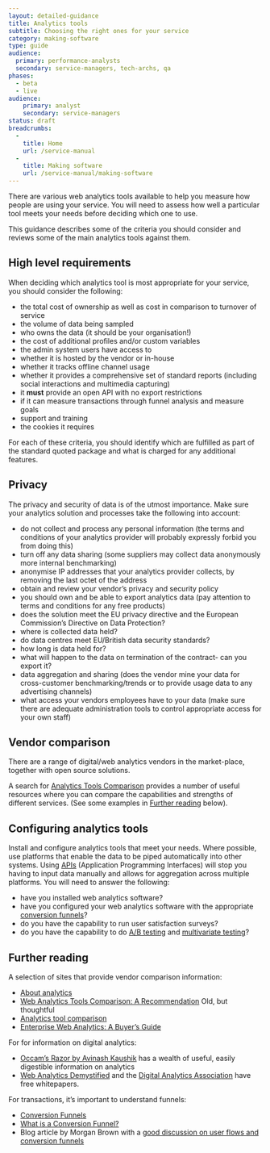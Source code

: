 ```yaml
---
layout: detailed-guidance
title: Analytics tools
subtitle: Choosing the right ones for your service
category: making-software
type: guide
audience:
  primary: performance-analysts 
  secondary: service-managers, tech-archs, qa
phases:
  - beta
  - live
audience: 
    primary: analyst
    secondary: service-managers
status: draft
breadcrumbs:
  -
    title: Home
    url: /service-manual
  -
    title: Making software
    url: /service-manual/making-software
---
```


There are various web analytics tools available to help you measure how people are using your service. You will need to assess how well a particular tool meets your needs before deciding which one to use.

This guidance describes some of the criteria you should consider and reviews some of the main analytics tools against them.

## High level requirements

When deciding which analytics tool is most appropriate for your service, you should consider the following:


* the total cost of ownership as well as cost in comparison to turnover of service
* the volume of data being sampled
* who owns the data (it should be your organisation!)
* the cost of additional profiles and/or custom variables
* the admin system users have access to
* whether it is hosted by the vendor or in-house
* whether it tracks offline channel usage
* whether it provides a comprehensive set of standard reports (including social interactions and multimedia capturing)
* it **must** provide an open API with no export restrictions
* if it can measure transactions through funnel analysis and measure goals
* support and training
* the cookies it requires

For each of these criteria, you should identify which are fulfilled as part of the standard quoted package and what is charged for any additional features.

## Privacy

The privacy and security of data is of the utmost importance. Make sure your analytics solution and processes take the following into account:

* do not collect and process any personal information (the terms and conditions of your analytics provider will probably expressly forbid you from doing this)
* turn off any data sharing (some suppliers may collect data anonymously more internal benchmarking)
* anonymise IP addresses that your analytics provider collects, by removing the last octet of the address
* obtain and review your vendor’s privacy and security policy
* you should own and be able to export analytics data (pay attention to terms and conditions for any free products)
* does the solution meet the EU privacy directive and the European Commission’s Directive on Data Protection?
* where is collected data held?
* do data centres meet EU/British data security standards?
* how long is data held for?
* what will happen to the data on termination of the contract- can you export it?
* data aggregation and sharing (does the vendor mine your data for cross-customer benchmarking/trends or to provide usage data to any advertising channels)
* what access your vendors employees have to your data (make sure there are adequate administration tools to control appropriate access for your own staff)

## Vendor comparison

There are a range of digital/web analytics vendors in the market-place, together with open source solutions.

A search for [Analytics Tools Comparison](http://www.bing.com/search?q=Analytics+Tools+Comparison&FORM=QSRE4) provides a number of useful resources where you can compare the capabilities and strengths of different services. (See some examples in [Further reading](#further-reading) below).

## Configuring analytics tools

Install and configure analytics tools that meet your needs. Where possible, use platforms that enable the data to be piped automatically into other systems.
Using [APIs](http://en.wikipedia.org/wiki/Application_programming_interface) (Application Programming Interfaces) will stop you having to input data manually and allows for aggregation across multiple platforms.
You will need to answer the following:

* have you installed web analytics software?
* have you configured your web analytics software with the appropriate [conversion funnels](http://en.wikipedia.org/wiki/Conversion_funnel)?
* do you have the capability to run user satisfaction surveys?
* do you have the capability to do [A/B testing](http://en.wikipedia.org/wiki/Ab_testing) and [multivariate testing](http://en.wikipedia.org/wiki/Multivariate_testing)?

## Further reading

A selection of sites that provide vendor comparison information:

* [About analytics](http://www.aboutanalytics.com/)
* [Web Analytics Tools Comparison: A Recommendation](http://www.kaushik.net/avinash/web-analytics-tools-comparison-a-recommendation/) Old, but thoughtful
* [Analytics tool comparison](http://www.slideshare.net/shvmdhwn/analytics-tool-comparison)
* [Enterprise Web Analytics: A Buyer’s Guide](http://searchengineland.com/buyers-guides/enterprise-web-analytics-tools-in-the-facebook-era-a-buyers-guide)

For for information on digital analytics:

* [Occam’s Razor by Avinash Kaushik](http://www.kaushik.net/avinash/) has a wealth of useful, easily digestible information on analytics
* [Web Analytics Demystified](http://www.webanalyticsdemystified.com/) and the [Digital Analytics Association](http://www.digitalanalyticsassociation.org/) have free whitepapers.

For transactions, it’s important to understand funnels:

* [Conversion Funnels](http://wiki.clicktale.com/Article/Conversion_Funnels)
* [What is a Conversion Funnel?](http://www.webics.com.au/blog/conversion-tracking/conversion-funnel/)
* Blog article by Morgan Brown with a [good discussion on user flows and conversion funnels](http://uxdesign.smashingmagazine.com/2012/01/04/stop-designing-pages-start-designing-flows/)

